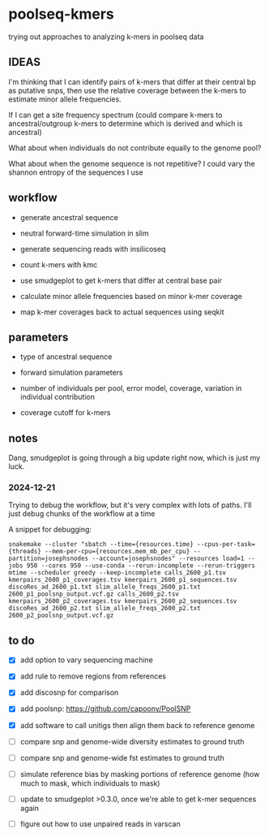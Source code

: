 # poolseq-kmers

trying out approaches to analyzing k-mers in poolseq data

## IDEAS

I'm thinking that I can identify pairs of k-mers that differ at their central bp as putative snps, then use the relative coverage between the k-mers to estimate minor allele frequencies.

If I can get a site frequency spectrum (could compare k-mers to ancestral/outgroup k-mers to determine which is derived and which is ancestral)

What about when individuals do not contribute equally to the genome pool?

What about when the genome sequence is not repetitive? I could vary the shannon entropy of the sequences I use

## workflow

* generate ancestral sequence

* neutral forward-time simulation in slim

* generate sequencing reads with insilicoseq

* count k-mers with kmc

* use smudgeplot to get k-mers that differ at central base pair

* calculate minor allele frequencies based on minor k-mer coverage

* map k-mer coverages back to actual sequences using seqkit

## parameters

* type of ancestral sequence

* forward simulation parameters

* number of individuals per pool, error model, coverage, variation in individual contribution

* coverage cutoff for k-mers

## notes

Dang, smudgeplot is going through a big update right now, which is just my luck. 

### 2024-12-21

Trying to debug the workflow, but it's very complex with lots of paths. I'll just debug chunks of the workflow at a time

A snippet for debugging:

```
snakemake --cluster "sbatch --time={resources.time} --cpus-per-task={threads} --mem-per-cpu={resources.mem_mb_per_cpu} --partition=josephsnodes --account=josephsnodes" --resources load=1 --jobs 950 --cores 950 --use-conda --rerun-incomplete --rerun-triggers mtime --scheduler greedy --keep-incomplete calls_2600_p1.tsv kmerpairs_2600_p1_coverages.tsv kmerpairs_2600_p1_sequences.tsv discoRes_ad_2600_p1.txt slim_allele_freqs_2600_p1.txt 2600_p1_poolsnp_output.vcf.gz calls_2600_p2.tsv kmerpairs_2600_p2_coverages.tsv kmerpairs_2600_p2_sequences.tsv discoRes_ad_2600_p2.txt slim_allele_freqs_2600_p2.txt 2600_p2_poolsnp_output.vcf.gz
```

## to do

- [x] add option to vary sequencing machine

- [x] add rule to remove regions from references

- [x] add discosnp for comparison

- [x] add poolsnp: https://github.com/capoony/PoolSNP

- [x] add software to call unitigs then align them back to reference genome 

- [ ] compare snp and genome-wide diversity estimates to ground truth

- [ ] compare snp and genome-wide fst estimates to ground truth

- [ ] simulate reference bias by masking portions of reference genome (how much to mask, which individuals to mask)

- [ ] update to smudgeplot >0.3.0, once we're able to get k-mer sequences again

- [ ] figure out how to use unpaired reads in varscan 